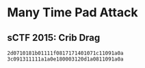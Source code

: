 # Many Time Pad Attack

## sCTF 2015: Crib Drag

```
2d0710181b01111f0817171401071c11091a0a
3c091311111a1a0e180003120d1a0811091a0a
```
